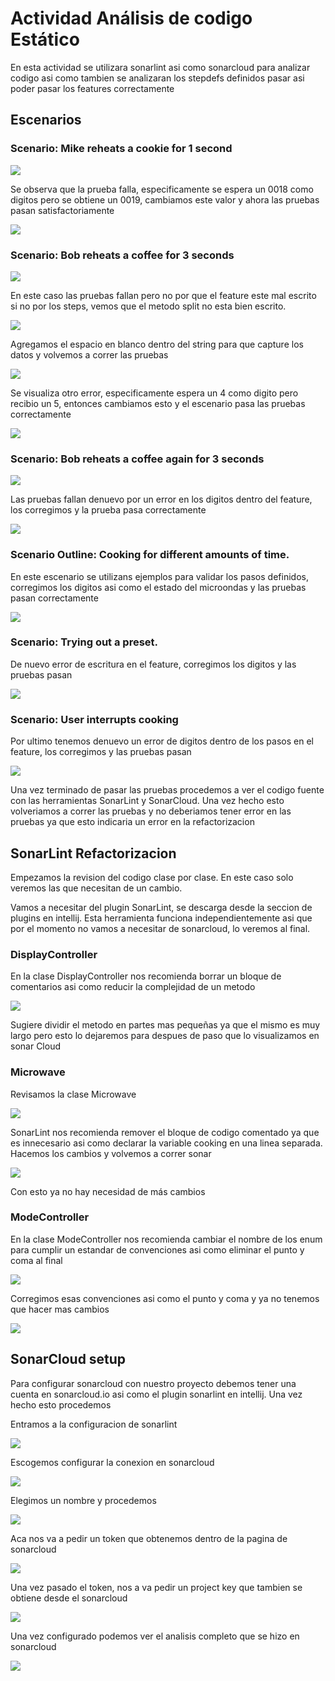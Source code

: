 # Actividad Análisis de codigo Estático

En esta actividad se utilizara sonarlint asi como sonarcloud para analizar codigo asi como tambien se analizaran los stepdefs definidos pasar asi poder pasar los features correctamente

## Escenarios

### Scenario: Mike reheats a cookie for 1 second

![](images/screenshot_01.png)

Se observa que la prueba falla, especificamente se espera un 0018 como digitos pero se obtiene un 0019, cambiamos este valor y ahora las pruebas pasan satisfactoriamente
 
![](images/screenshot_02.png)

### Scenario: Bob reheats a coffee for 3 seconds

![](images/screenshot_03.png)

En este caso las pruebas fallan pero no por que el feature este mal escrito si no por los steps, vemos que el metodo split no esta bien escrito. 

![](images/screenshot_04.png)

Agregamos el espacio en blanco dentro del string para que capture los datos y volvemos a correr las pruebas

![](images/screenshot_05.png)

Se visualiza otro error, especificamente espera un 4 como digito pero recibio un 5, entonces cambiamos esto y el escenario pasa las pruebas correctamente

![](images/screenshot_06.png)

### Scenario: Bob reheats a coffee again for 3 seconds

![](images/screenshot_07.png)

Las pruebas fallan denuevo por un error en los digitos dentro del feature, los corregimos y la prueba pasa correctamente

![](images/screenshot_08.png)

### Scenario Outline: Cooking for different amounts of time.

En este escenario se utilizans ejemplos para validar los pasos definidos, corregimos los digitos asi como el estado del microondas y las pruebas pasan correctamente

![](images/screenshot_09.png)

### Scenario: Trying out a preset.

De nuevo error de escritura en el feature, corregimos los digitos y las pruebas pasan

![](images/screenshot_10.png)

### Scenario: User interrupts cooking

Por ultimo tenemos denuevo un error de digitos dentro de los pasos en el feature, los corregimos y las pruebas pasan

![](images/screenshot_11.png)

Una vez terminado de pasar las pruebas procedemos a ver el codigo fuente con las herramientas SonarLint y SonarCloud. Una vez hecho esto volveriamos a correr las pruebas y no deberiamos tener error en las pruebas ya que esto indicaria un error en la refactorizacion

## SonarLint Refactorizacion

Empezamos la revision del codigo clase por clase. En este caso solo veremos las que necesitan de un cambio.

Vamos a necesitar del plugin SonarLint, se descarga desde la seccion de plugins en intellij. Esta herramienta funciona independientemente asi que por el momento no vamos a necesitar de sonarcloud, lo veremos al final.

### DisplayController

En la clase DisplayController nos recomienda borrar un bloque de comentarios asi como reducir la complejidad de un metodo

![](images/screenshot_16.png)

Sugiere dividir el metodo en partes mas pequeñas ya que el mismo es muy largo pero esto lo dejaremos para despues de paso que lo visualizamos en sonar Cloud


### Microwave

Revisamos la clase Microwave

![](images/screenshot_12.png)

SonarLint nos recomienda remover el bloque de codigo comentado ya que es innecesario asi como declarar la variable cooking en una linea separada. Hacemos los cambios y volvemos a correr sonar

![](images/screenshot_13.png)

Con esto ya no hay necesidad de más cambios

### ModeController

En la clase ModeController nos recomienda cambiar el nombre de los enum para cumplir un estandar de convenciones asi como eliminar el punto y coma al final

![](images/screenshot_14.png)

Corregimos esas convenciones asi como el punto y coma y ya no tenemos que hacer mas cambios

![](images/screenshot_15.png)


## SonarCloud setup

Para configurar sonarcloud con nuestro proyecto debemos tener una cuenta en sonarcloud.io asi como el plugin sonarlint en intellij. Una vez hecho esto procedemos

Entramos a la configuracion de sonarlint

![](images/image.png)

Escogemos configurar la conexion en sonarcloud

![](images/image-1.png)

Elegimos un nombre y procedemos

![](images/image-2.png)

Aca nos va a pedir un token que obtenemos dentro de la pagina de sonarcloud

![](images/image-3.png)

Una vez pasado el token, nos a va pedir un project key que tambien se obtiene desde el sonarcloud

![](images/image-4.png)

Una vez configurado podemos ver el analisis completo que se hizo en sonarcloud

![](images/image-5.png)
